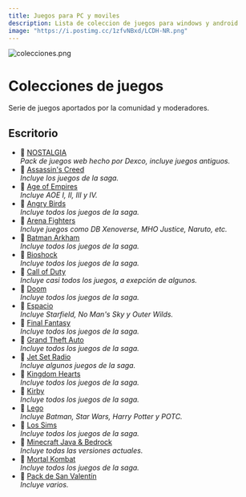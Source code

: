 ```yaml
---
title: Juegos para PC y moviles
description: Lista de coleccion de juegos para windows y android
image: "https://i.postimg.cc/1zfvNBxd/LCDH-NR.png"
---
```


![colecciones.png](https://i.postimg.cc/RZRNvpX6/Juegos-packs.png)
# Colecciones de juegos
Serie de juegos aportados por la comunidad y moderadores.

## Escritorio


- 🍩 [NOSTALGIA](https://www.dexnr.online/Colecciones/nostalgia#juegos-flash-web)     
    *Pack de juegos web hecho por Dexco, incluye juegos antiguos.*
- 🍩 [Assassin's Creed](https://docs.google.com/document/u/0/d/1piWk8ILVtvFCOJL28eAioWKS2NDNRoSnJI59fYtHKLY/mobilebasic)     
    *Incluye los juegos de la saga.*
- 🍩 [Age of Empires](https://www.dexnr.online/Colecciones/c-aoe#megacoleccion-de-age-of-empires)     
    *Incluye AOE I, II, III y IV.*
- 🍩 [Angry Birds](https://doodrive.com/f/dz70kv)     
    *Incluye todos los juegos de la saga.*
- 🍩 [Arena Fighters](https://docs.google.com/document/u/0/d/10YhwRq8oJe8zXgTU8apvEcXQ0KKy-nqxyhE2hHZi6n8/mobilebasic)     
    *Incluye juegos como DB Xenoverse, MHO Justice, Naruto, etc.*
- 🍩 [Batman Arkham](https://docs.google.com/document/d/1zscVbCD3VQjqN0XpnqMGRJYRDXebDN8URJE2QGk6uLg/edit?usp=sharing)     
    *Incluye todos los juegos de la saga.*
- 🍩 [Bioshock](https://drive.google.com/file/d/121PfoRKctMV2NJZOaIR7DVtgGOWXJuTv/view)     
    *Incluye todos los juegos de la saga.*
- 🍩 [Call of Duty](https://www.dexnr.online/Colecciones/c-cod)     
    *Incluye casi todos los juegos, a exepción de algunos.*
- 🍩 [Doom](https://docs.google.com/document/u/0/d/1ejA0VtNxT7-ILhkRVu-xadaI16O_8MgYxfIahHl5Zik/mobilebasic)     
    *Incluye todos los juegos de la saga.*
- 🍩 [Espacio](https://rentry.co/espacio-lcdh)     
    *Incluye Starfield, No Man's Sky y Outer Wilds.*
- 🍩 [Final Fantasy](https://docs.google.com/document/u/0/d/1X-WfEk-90yeoCx1q6lXMA4szAW2u1XrLXeaqLRpJV6U/mobilebasic)     
    *Incluye todos los juegos de la saga.*
- 🍩 [Grand Theft Auto](https://www.dexnr.online/Colecciones/c-gta)     
    *Incluye todos los juegos de la saga.*
- 🍩 [Jet Set Radio](https://aiharagarden.notion.site/Jet-Set-Radio-Collection-640c14400d934e4aad2925592337af49)     
    *Incluye algunos juegos de la saga.*
- 🍩 [Kingdom Hearts](https://drive.google.com/file/d/1yjGwGQQAbVu8EVZD-g8DnBZ9wXgcectZ/view?usp=sharing)     
    *Incluye todos los juegos de la saga.*
- 🍩 [Kirby](https://drive.google.com/file/d/1etgC50s6H8HICgEjxmS7X5qSc9cL7qCK/view?usp=sharing)     
    *Incluye todos los juegos de la saga.*
- 🍩 [Lego](https://drive.google.com/file/d/1jJtr6bcYzbKrzwojn7l6Puqw6Aevgllo/view)     
    *Incluye Batman, Star Wars, Harry Potter y POTC.*
- 🍩 [Los Sims](https://www.dexnr.online/Colecciones/c-sims)     
    *Incluye todos los juegos de la saga.*
- 🍩 [Minecraft Java & Bedrock](https://www.dexnr.online/Tutoriales/minecraft#minecraft-premium)     
    *Incluye todas las versiones actuales.*
- 🍩 [Mortal Kombat](https://www.dexnr.online/Colecciones/c-mk)     
    *Incluye todos los juegos de la saga.*
- 🍩 [Pack de San Valentín](https://docs.google.com/document/u/0/d/1qAzBf3LUwK6KwycgRu-BMyT-UKgvqPMrwhQuJS80Nr4/mobilebasic)     
    *Incluye varios.*
